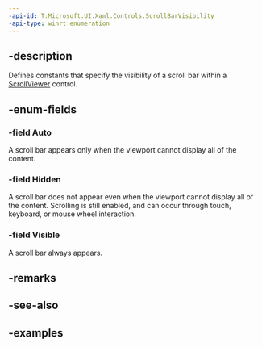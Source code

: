 ```yaml
---
-api-id: T:Microsoft.UI.Xaml.Controls.ScrollBarVisibility
-api-type: winrt enumeration
---
```


## -description

Defines constants that specify the visibility of a scroll bar within a [ScrollViewer](scrollviewer.md) control.

## -enum-fields

### -field Auto

A scroll bar appears only when the viewport cannot display all of the content.

### -field Hidden

A scroll bar does not appear even when the viewport cannot display all of the content. Scrolling is still enabled, and can occur through touch, keyboard, or mouse wheel interaction.

### -field Visible

A scroll bar always appears.

## -remarks

## -see-also

## -examples

